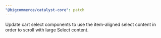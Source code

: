 ```yaml
---
"@bigcommerce/catalyst-core": patch
---
```


Update cart select components to use the item-aligned select content in order to scroll with large Select content.
